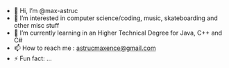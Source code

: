 - 👋 Hi, I’m @max-astruc
- 👀 I’m interested in computer science/coding, music, skateboarding and other misc stuff
- 🌱 I’m currently learning in an Higher Technical Degree for Java, C++ and C#
- 📫 How to reach me : astrucmaxence@gmail.com
- ⚡ Fun fact: ...

<!---
max-astruc/max-astruc is a ✨ special ✨ repository because its `README.md` (this file) appears on your GitHub profile.
You can click the Preview link to take a look at your changes.
--->
